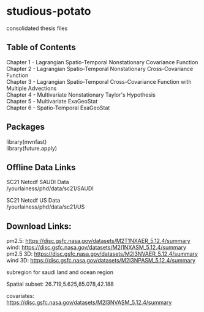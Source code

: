 # studious-potato
consolidated thesis files

## Table of Contents
Chapter 1 - Lagrangian Spatio-Temporal Nonstationary Covariance Function
<br> Chapter 2 - Lagrangian Spatio-Temporal Nonstationary Cross-Covariance Function
<br> Chapter 3 - Lagrangian Spatio-Temporal Cross-Covariance Function with Multiple Advections
<br> Chapter 4 - Multivariate Nonstationary Taylor's Hypothesis
<br> Chapter 5 - Multivariate ExaGeoStat
<br> Chapter 6 - Spatio-Temporal ExaGeoStat

## Packages

library(mvnfast)
<br> library(future.apply)


## Offline Data Links

SC21 Netcdf SAUDI Data
<br> /yourlainess/phd/data/sc21/SAUDI

SC21 Netcdf US Data
<br> /yourlainess/phd/data/sc21/US

## Download Links:

pm2.5: https://disc.gsfc.nasa.gov/datasets/M2T1NXAER_5.12.4/summary
<br> wind: https://disc.gsfc.nasa.gov/datasets/M2I1NXASM_5.12.4/summary
<br> pm2.5 3D: https://disc.gsfc.nasa.gov/datasets/M2I3NVAER_5.12.4/summary
<br> wind 3D: https://disc.gsfc.nasa.gov/datasets/M2I3NPASM_5.12.4/summary

subregion for saudi land and ocean region

Spatial subset: 26.719,5.625,85.078,42.188

covariates: https://disc.gsfc.nasa.gov/datasets/M2I3NVASM_5.12.4/summary

